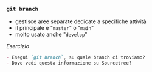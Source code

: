### `git branch`

- gestisce aree separate dedicate a specifiche attività
- il principale è "`master`" o "`main`"
- molto usato anche "`develop`"

_Esercizio_
```md
- Esegui `git branch`, su quale branch ci troviamo?
- Dove vedi questa informazione su Sourcetree?
```

<aside class="notes">
</aside>

